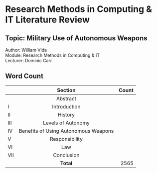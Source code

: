# Research Methods in Computing & IT Literature Review
## Topic: Military Use of Autonomous Weapons
Author: William Vida <br>
Module: Research Methods in Computing & IT <br>
Lecturer: Dominic Carr <br>

## Word Count
| | Section | Count |
| :------------- | :----------: | -----------: |
| | Abstract | |
| I | Introduction | |
| II | History | |
| III | Levels of Autonomy | |
| IV | Benefits of Using Autonomous Weapons | |
| V | Responsibility | |
| VI | Law | |
| VII | Conclusion | |
| | **Total** | 2565 |
